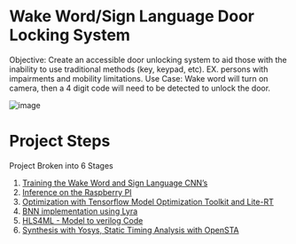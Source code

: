<h1> Wake Word/Sign Language Door Locking System </h1>


Objective: Create an accessible door unlocking system to aid those with the inability to use traditional methods (key, keypad, etc). EX. persons with impairments and mobility limitations.
Use Case: Wake word will turn on camera, then a 4 digit code will need to be detected to unlock the door.

![image](https://github.com/user-attachments/assets/6e40e04d-a8b9-40f4-a6fc-46f5e36e94f9)

 

<h1> Project Steps </h1>

Project Broken into 6 Stages
1.	[Training the Wake Word and Sign Language CNN’s](https://github.com/TC4451/Wake_word_sign_digits/blob/main/training/README.md)
2.	[Inference on the Raspberry PI](https://github.com/TC4451/Wake_word_sign_digits/blob/main/inference/README.md)
3.	[Optimization with Tensorflow Model Optimization Toolkit and Lite-RT](https://github.com/TC4451/Wake_word_sign_digits/blob/main/optimization/README.md)
4.	[BNN implementation using Lyra](https://github.com/TC4451/Wake_word_sign_digits/blob/main/BNN/README.md)
5.	[HLS4ML - Model to verilog Code](https://github.com/TC4451/Wake_word_sign_digits/blob/main/hls4ml/README.md)
6.	[Synthesis with Yosys, Static Timing Analysis with OpenSTA](https://github.com/TC4451/Wake_word_sign_digits/blob/main/syn_sta/README.md)

